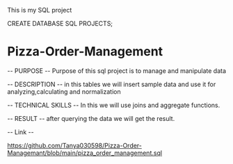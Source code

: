 This is my SQL project

CREATE DATABASE SQL PROJECTS;

# Pizza-Order-Management #
-- PURPOSE --
Purpose of this sql project is to manage and manipulate data

-- DESCRIPTION --
in this tables we will insert sample data and use it for analyzing,calculating and normalization

-- TECHNICAL SKILLS -- 
In this we will use joins and aggregate functions.

-- RESULT --
after querying the data we will get the result.

-- Link --

https://github.com/Tanya030598/Pizza-Order-Managemant/blob/main/pizza_order_management.sql
